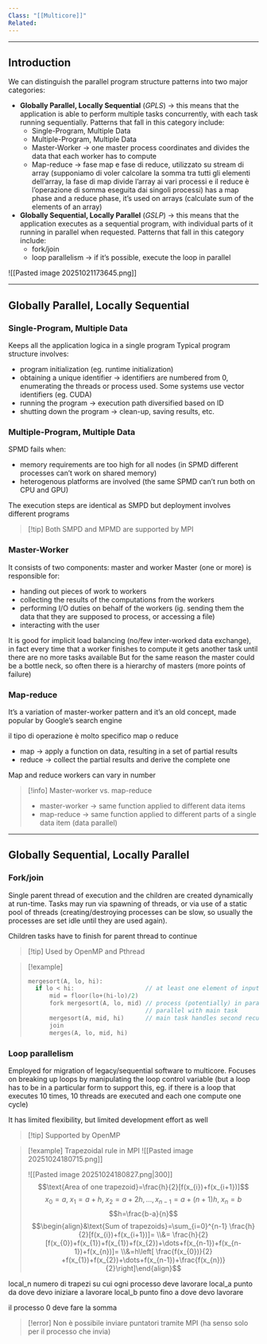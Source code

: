 ```yaml
---
Class: "[[Multicore]]"
Related:
---
```

---
## Introduction
We can distinguish the parallel program structure patterns into two major categories:
- **Globally Parallel, Locally Sequential** (*GPLS*) → this means that the application is able to perform multiple tasks concurrently, with each task running sequentially. Patterns that fall in this category include:
	- Single-Program, Multiple Data
	- Multiple-Program, Multiple Data
	- Master-Worker → one master process coordinates and divides the data that each worker has to compute
	- Map-reduce → fase map e fase di reduce, utilizzato su stream di array (supponiamo di voler calcolare  la somma tra tutti gli elementi dell’array, la fase di  map divide l’array ai vari processi e il reduce è l’operazione di somma eseguita dai singoli processi) has a map phase and a reduce phase, it’s used on arrays (calculate sum of the elements of an array)
- **Globally Sequential, Locally Parallel** (*GSLP*) → this means that the application executes as a sequential program, with individual parts of it running in parallel when requested.  Patterns that fall in this category include:
	- fork/join
	- loop parallelism → if it’s possible, execute the loop in parallel

![[Pasted image 20251021173645.png]]

---
##  Globally Parallel, Locally Sequential
### Single-Program, Multiple Data
Keeps all the application logica in a single program
Typical program structure involves:
- program initialization (eg. runtime initialization)
- obtaining a unique identifier → identifiers are numbered from $0$, enumerating the threads or process used. Some systems use vector identifiers (eg. CUDA)
- running the program → execution path diversified based on ID
- shutting down the program → clean-up, saving results, etc.

### Multiple-Program, Multiple Data
SPMD fails when:
- memory requirements are too high for all nodes (in SPMD different processes can’t work on shared memory)
- heterogenous platforms are involved (the same SPMD can’t run both on CPU and GPU)

The execution steps are identical as SMPD but deployment involves different programs

>[!tip] Both SMPD and MPMD are supported by MPI

### Master-Worker
It consists of two components: master and worker
Master (one or more) is responsible for:
- handing out pieces of work to workers
- collecting the results of the computations from the workers
- performing I/O duties on behalf of the workers (ig. sending them the data that they are supposed to process, or accessing a file)
- interacting with the user

It is good for implicit load balancing (no/few inter-worked data exchange), in fact every time that a worker finishes to compute it gets another task until there are no more tasks available
But for the same reason the master could be a bottle neck, so often there is a hierarchy of masters (more points of failure)

### Map-reduce
It’s a variation of master-worker pattern and it’s an old concept, made popular by Google’s search engine

  il tipo di operazione è molto specifico map o reduce
  - map → apply a function on data, resulting in a set of partial results
  - reduce → collect the partial results and derive the complete one

Map and reduce workers can vary in number

>[!info] Master-worker vs. map-reduce
>- master-worker → same function applied to different data items
>- map-reduce → same function applied to different parts of a single data item (data parallel)

---
## Globally Sequential, Locally Parallel
### Fork/join
Single parent thread of execution and the children are created dynamically at run-time. Tasks may run via spawning of threads, or via use of a static pool of threads (creating/destroying processes can be slow, so usually the processes are set idle until they are used again).

Children tasks have to finish for parent thread to continue

>[!tip] Used by OpenMP and Pthread

>[!example]
>```c
>mergesort(A, lo, hi):
>	if lo < hi:                    // at least one element of input
>		mid = floor(lo+(hi-lo)/2)
>		fork mergesort(A, lo, mid) // process (potentially) in parallel
>								   // parallel with main task
>		mergesort(A, mid, hi)      // main task handles second recursion
>		join
>		merges(A, lo, mid, hi)
>```

### Loop parallelism
Employed for migration of legacy/sequential software to multicore. Focuses on breaking up loops by manipulating the loop control variable (but a loop has to be in a particular form to support this, eg. if there is a loop that executes 10 times, 10 threads are executed and each one compute one cycle)

It has limited flexibility, but limited development effort as well

>[!tip] Supported by OpenMP

>[!example] Trapezoidal rule in MPI
>![[Pasted image 20251024180715.png]]
>
>![[Pasted image 20251024180827.png|300]]
>$$\text{Area of one trapezoid}=\frac{h}{2}[f(x_{i})+f(x_{i+1})]$$
>$$x_{0}=a,\;x_{1}=a+h,\;x_{2}=a+2h, \dots,x_{n-1}=a+(n+1)h,\;x_{n}=b$$
>$$h=\frac{b-a}{n}$$
>$$\begin{align}&\text{Sum of trapezoids}=\sum_{i=0}^{n-1} \frac{h}{2}[f(x_{i})+f(x_{i+1})]= \\&= \frac{h}{2}[f(x_{0})+f(x_{1})+f(x_{1})+f(x_{2})+\dots+f(x_{n-1})+f(x_{n-1})+f(x_{n})]= \\&=h\left[ \frac{f(x_{0})}{2} +f(x_{1})+f(x_{2})+\dots+f(x_{n-1})+\frac{f(x_{n})}{2}\right]\end{align}$$


local_n numero di trapezi su cui ogni processo deve lavorare
local_a punto da dove devo iniziare a lavorare
local_b punto fino a dove devo lavorare

il processo 0 deve fare la somma




>[!error]
>Non è possibile inviare puntatori tramite MPI (ha senso solo per il processo che invia)
